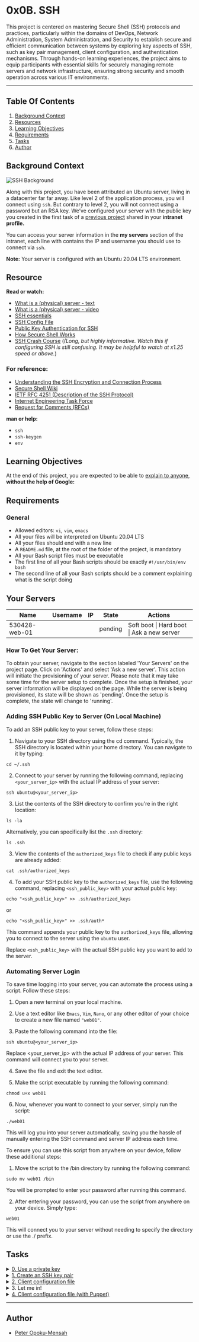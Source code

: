 # 0x0B. SSH

This project is centered on mastering Secure Shell (SSH) protocols and practices, particularly within the domains of DevOps, Network Administration, System Administration, and Security to establish secure and efficient communication between systems by exploring key aspects of SSH, such as key pair management, client configuration, and authentication mechanisms.  Through hands-on learning experiences, the project aims to equip participants with essential skills for securely managing remote servers and network infrastructure, ensuring strong security and smooth operation across various IT environments.

---

## Table Of Contents

1. [Background Context](#background-context)
2. [Resources](#resources)
3. [Learning Objectives](#learning-objectives)
4. [Requirements](#requirements)
5. [Tasks](#tasks)
6. [Author](#author)

## Background Context

![SSH Background](https://s3.amazonaws.com/intranet-projects-files/holbertonschool-sysadmin_devops/244/zPVRKhPsUP5lK.gif)

Along with this project, you have been attributed an Ubuntu server, living in a datacenter far far away. Like level 2 of the application process, you will connect using `ssh`. But contrary to level 2, you will not connect using a password but an RSA key. We’ve configured your server with the public key you created in the first task of a [previous project](../0x04-loops_conditions_and_parsing/) shared in your **intranet profile.**

You can access your server information in the **my servers** section of the intranet, each line with contains the IP and username you should use to connect via `ssh`.

**Note:** Your server is configured with an Ubuntu 20.04 LTS environment.

## Resource

**Read or watch:**

- [What is a (physical) server - text](https://en.wikipedia.org/wiki/Server_%28computing%29#Hardware_requirement)
- [What is a (physical) server - video](https://www.youtube.com/watch?v=B1ANfsDyjeA)
- [SSH essentials](https://www.digitalocean.com/community/tutorials/ssh-essentials-working-with-ssh-servers-clients-and-keys)
- [SSH Config File](https://www.ssh.com/academy/ssh/config)
- [Public Key Authentication for SSH](https://www.ssh.com/academy/ssh/public-key-authentication)
- [How Secure Shell Works](https://www.youtube.com/watch?v=ORcvSkgdA58)
- [SSH Crash Course](https://www.youtube.com/watch?v=hQWRp-FdTpc) (*(Long, but highly informative. Watch this if configuring SSH is still confusing. It may be helpful to watch at x1.25 speed or above.*)

### For reference:

- [Understanding the SSH Encryption and Connection Process](https://www.digitalocean.com/community/tutorials/understanding-the-ssh-encryption-and-connection-process)
- [Secure Shell Wiki](https://en.wikipedia.org/wiki/Secure_Shell)
- [IETF RFC 4251 (Description of the SSH Protocol)](https://www.ietf.org/rfc/rfc4251.txt)
- [Internet Engineering Task Force](https://en.wikipedia.org/wiki/Internet_Engineering_Task_Force)
- [Request for Comments (RFCs)](https://en.wikipedia.org/wiki/Request_for_Comments)

**man or help:**

* `ssh`
* `ssh-keygen`
* `env`

## Learning Objectives

At the end of this project, you are expected to be able to [explain to anyone](https://fs.blog/feynman-learning-technique/), **without the help of Google:**

## Requirements

### General

* Allowed editors: `vi`, `vim`, `emacs`
* All your files will be interpreted on Ubuntu 20.04 LTS
* All your files should end with a new line
* A `README.md` file, at the root of the folder of the project, is mandatory
* All your Bash script files must be executable
* The first line of all your Bash scripts should be exactly `#!/usr/bin/env bash`
* The second line of all your Bash scripts should be a comment explaining what is the script doing

## Your Servers

| Name           | Username | IP            | State    | Actions                      |
|----------------|----------|---------------|----------|------------------------------|
| 530428-web-01  |          |               | pending  | Soft boot \| Hard boot \| Ask a new server |

### How To Get Your Server:

To obtain your server, navigate to the section labeled 'Your Servers' on the project page. Click on 'Actions' and select 'Ask a new server'. This action will initiate the provisioning of your server. Please note that it may take some time for the server setup to complete. Once the setup is finished, your server information will be displayed on the page. While the server is being provisioned, its state will be shown as 'pending'. Once the setup is complete, the state will change to 'running'.

### Adding SSH Public Key to Server (On Local Machine)

To add an SSH public key to your server, follow these steps:

1. Navigate to your SSH directory using the cd command. Typically, the SSH directory is located within your home directory. You can navigate to it by typing:
```
cd ~/.ssh
```

2. Connect to your server by running the following command, replacing `<your_server_ip>` with the actual IP address of your server:
```
ssh ubuntu@<your_server_ip>
```

3. List the contents of the SSH directory to confirm you're in the right location:
```
ls -la
```

Alternatively, you can specifically list the `.ssh` directory:
```
ls .ssh
```

3. View the contents of the `authorized_keys` file to check if any public keys are already added:
```
cat .ssh/authorized_keys
```

4. To add your SSH public key to the `authorized_keys` file, use the following command, replacing `<ssh_public_key>` with your actual public key:
```
echo "<ssh_public_key>" >> .ssh/authorized_keys
```

or

```
echo "<ssh_public_key>" >> .ssh/auth*
```

This command appends your public key to the `authorized_keys` file, allowing you to connect to the server using the `ubuntu` user.

Replace `<ssh_public_key>` with the actual SSH public key you want to add to the server.


### Automating Server Login

To save time logging into your server, you can automate the process using a script. Follow these steps:

1. Open a new terminal on your local machine.

2. Use a text editor like `Emacs`, `Vim`, `Nano`, or any other editor of your choice to create a new file named `"web01"`.

3. Paste the following command into the file:
```
ssh ubuntu@<your_server_ip>
```
Replace <your_server_ip> with the actual IP address of your server. This command will connect you to your server.

4. Save the file and exit the text editor.

5. Make the script executable by running the following command:
```
chmod u+x web01
```

6. Now, whenever you want to connect to your server, simply run the script:
```
./web01
```

This will log you into your server automatically, saving you the hassle of manually entering the SSH command and server IP address each time.

To ensure you can use this script from anywhere on your device, follow these additional steps:

1. Move the script to the /bin directory by running the following command:
```
sudo mv web01 /bin
```
You will be prompted to enter your password after running this command.

2. After entering your password, you can use the script from anywhere on your device. Simply type:
```
web01
```
This will connect you to your server without needing to specify the directory or use the ./ prefix.


## Tasks

<details>
<summary><a href="./0-use_a_private_key">0. Use a private key</a></summary><br>
<a href='https://postimages.org/' target='_blank'><img src='https://i.postimg.cc/yW4gBSpM/image.png' border='0' alt='image'/></a><br>
<strong>File:</strong> <a href="./0-use_a_private_key">0-use_a_private_key</a>
</details>


<details>
<summary><a href="./1-create_ssh_key_pair">1. Create an SSH key pair</a></summary><br>
<a href='https://postimages.org/' target='_blank'><img src='https://i.postimg.cc/pXPbpdbx/image.png' border='0' alt='image'/></a><br>
<strong>File:</strong> <a href="./1-create_ssh_key_pair">1-create_ssh_key_pair</a>
</details>


<details>
<summary><a href="./2-ssh_config">2. Client configuration file</a></summary><br>
<a href='https://postimg.cc/Hjb2CMHK' target='_blank'><img src='https://i.postimg.cc/y6brchGV/image.png' border='0' alt='image'/></a><br>
<strong>File:</strong> <a href="./2-ssh_config">2-ssh_config</a>
</details>


<details>
<summary>3. Let me in!</summary><br>
<a href='https://postimages.org/' target='_blank'><img src='https://i.postimg.cc/3N2k9F3k/image.png' border='0' alt='image'/></a>
</details>


<details>
<summary><a href="./100-puppet_ssh_config.pp">4. Client configuration file (with Puppet)</a></summary><br>
<a href='https://postimages.org/' target='_blank'><img src='https://i.postimg.cc/ryBvRXzV/image.png' border='0' alt='image'/></a><br>
<ul><li>Install the puppet stdlib module:</li></ul>
<pre>sudo puppet module install puppetlabs-stdlib</pre>
<strong>File:</strong> <a href="./100-puppet_ssh_config.pp">100-puppet_ssh_config.pp</a>
</details>

---

## Author

- [Peter Opoku-Mensah](https://github.com/deezyfg)